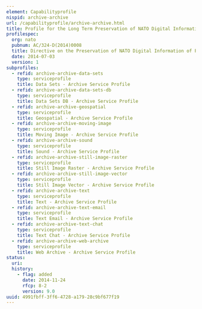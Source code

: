 ```yaml
---
element: Capabilityprofile
nispid: archive-archive
url: /capabilityprofile/archive-archive.html
title: Profile for the Long Term Preservation of NATO Digital Information of Permanent value
profilespec:
  org: nato
  pubnum: AC/324-D(2014)0008
  title: Directive on the Preservation of NATO Digital Information of Permanent Value
  date: 2014-07-03
  version: 1
subprofiles:
  - refid: archive-archive-data-sets
    type: serviceprofile
    title: Data Sets - Archive Service Profile
  - refid: archive-archive-data-sets-db
    type: serviceprofile
    title: Data Sets DB - Archive Service Profile
  - refid: archive-archive-geospatial
    type: serviceprofile
    title: Geospatial - Archive Service Profile
  - refid: archive-archive-moving-image
    type: serviceprofile
    title: Moving Image - Archive Service Profile
  - refid: archive-archive-sound
    type: serviceprofile
    title: Sound - Archive Service Profile
  - refid: archive-archive-still-image-raster
    type: serviceprofile
    title: Still Image Raster - Archive Service Profile
  - refid: archive-archive-still-image-vector
    type: serviceprofile
    title: Still Image Vector - Archive Service Profile
  - refid: archive-archive-text
    type: serviceprofile
    title: Text - Archive Service Profile
  - refid: archive-archive-text-email
    type: serviceprofile
    title: Text Email - Archive Service Profile
  - refid: archive-archive-text-chat
    type: serviceprofile
    title: Text Chat - Archive Service Profile
  - refid: archive-archive-web-archive
    type: serviceprofile
    title: Web Archive - Archive Service Profile
status:
  uri: 
  history: 
    - flag: added
      date: 2014-11-24
      rfcp: 8-2
      version: 9.0
uuid: 4991fbff-3ff6-4728-a179-28c9bf677f19
---
```


